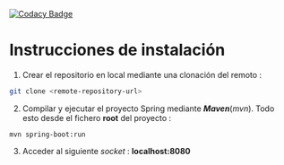 [![Codacy Badge](https://app.codacy.com/project/badge/Grade/56c4e1fa57e04bb38c9e91fb96ffe5c5)](https://www.codacy.com/gh/ISPP-2021/Proyecto/dashboard?utm_source=github.com&amp;utm_medium=referral&amp;utm_content=ISPP-2021/Proyecto&amp;utm_campaign=Badge_Grade)
# Instrucciones de instalación

1. Crear el repositorio en local mediante una clonación del remoto :
```bash
git clone <remote-repository-url>
```
2. Compilar y ejecutar el proyecto Spring mediante ***Maven***(_mvn_). Todo esto desde el fichero **root** del proyecto :
```
mvn spring-boot:run
```
3. Acceder al siguiente _socket_ : **localhost:8080**
